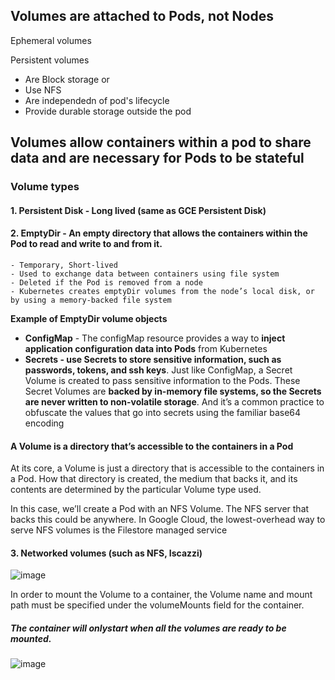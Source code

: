 ## Volumes are attached to Pods, not Nodes
Ephemeral volumes

Persistent volumes
- Are Block storage or
- Use NFS
- Are independedn of pod's lifecycle
- Provide durable storage outside the pod

## Volumes allow containers within a pod to share data and are necessary for Pods to be stateful


### Volume types 
#### 1. Persistent Disk - Long lived (same as GCE Persistent Disk)

#### 2. EmptyDir - An empty directory that allows the containers within the Pod to read and write to and from it.
    - Temporary, Short-lived
    - Used to exchange data between containers using file system
    - Deleted if the Pod is removed from a node 
    - Kubernetes creates emptyDir volumes from the node’s local disk, or by using a memory-backed file system
    
   **Example of EmptyDir volume objects** 
- **ConfigMap** - The configMap resource provides a way to **inject application configuration data
into Pods** from Kubernetes
- **Secrets -  use Secrets to store sensitive
information, such as passwords, tokens, and ssh keys**. Just like ConfigMap, a
Secret Volume is created to pass sensitive information to the Pods. These
Secret Volumes are **backed by in-memory file systems, so the Secrets are 
never written to non-volatile storage**. And it’s a common practice to obfuscate
the values that go into secrets using the familiar base64 encoding


#### A Volume is a directory that’s accessible to the containers in a Pod
At its core, a Volume is just a directory that is accessible to the containers in a Pod.
How that directory is created, the medium that backs it, and its contents are
determined by the particular Volume type used.

In this case, we’ll create a Pod with an NFS Volume. The NFS server that backs this
could be anywhere. In Google Cloud, the lowest-overhead way to serve NFS volumes
is the Filestore managed service

#### 3. Networked volumes (such as NFS, Iscazzi)
![image](https://user-images.githubusercontent.com/40435982/144947609-a15728d8-f481-43da-aa93-3cf3d8457bfe.png)

In order to mount the Volume to a container, the Volume name and mount path must
be specified under the volumeMounts field for the container. 

##### The container will onlystart when all the volumes are ready to be mounted.

![image](https://user-images.githubusercontent.com/40435982/144948263-78672511-7acb-4896-ada1-8a1334604c95.png)

